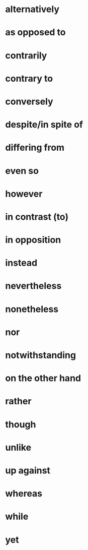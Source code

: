 # alternatively
# as opposed to
# contrarily
# contrary to
# conversely
# despite/in spite of
# differing from
# even so
# however
# in contrast (to)
# in opposition
# instead
# nevertheless
# nonetheless
# nor
# notwithstanding
# on the other hand
# rather
# though
# unlike
# up against
# whereas
# while
# yet